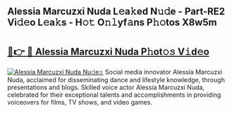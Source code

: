 ## Alessia Marcuzxi Nuda L𝚎a𝚔ed N𝚞𝚍e - Part-RE2 Vi𝚍𝚎o L𝚎a𝚔s - H𝚘𝚝 O𝚗𝚕yf𝚊ns P𝚑𝚘tos X8w5m

# <h2><a href="http://kf33zj.oniu.top/?m=Alessia+Marcuzxi+Nuda">🔗👉 🔴 Alessia Marcuzxi Nuda P𝚑ot𝚘𝚜 V𝚒d𝚎o</a></h2>

[![Alessia Marcuzxi Nuda Nu𝚍e𝚜](https://i.imgur.com/0qMVB7G.gif)](http://kf33zj.oniu.top/?m=Alessia+Marcuzxi+Nuda)
Social media innovator Alessia Marcuzxi Nuda, acclaimed for disseminating dance and lifestyle knowledge, through presentations and blogs. Skilled voice actor Alessia Marcuzxi Nuda, celebrated for their exceptional talents and accomplishments in providing voiceovers for films, TV shows, and video games.  
